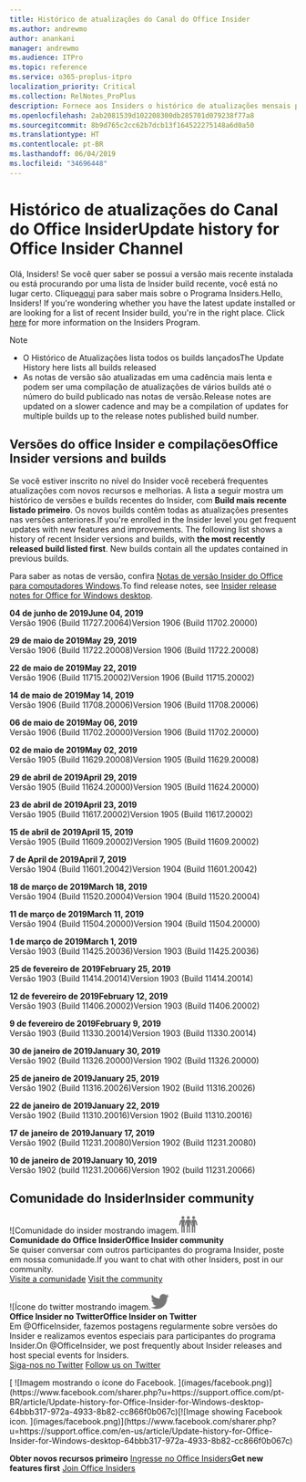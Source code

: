 ```yaml
---
title: Histórico de atualizações do Canal do Office Insider
ms.author: andrewmo
author: anankani
manager: andrewmo
ms.audience: ITPro
ms.topic: reference
ms.service: o365-proplus-itpro
localization_priority: Critical
ms.collection: RelNotes_ProPlus
description: Fornece aos Insiders o histórico de atualizações mensais para os lançamentos do Canal Mensal Insider – Modo Rápido para a área de trabalho do Windows
ms.openlocfilehash: 2ab2081539d102208300db285701d079238f77a8
ms.sourcegitcommit: 8b9d765c2cc62b7dcb13f164522275148a6d0a50
ms.translationtype: HT
ms.contentlocale: pt-BR
ms.lasthandoff: 06/04/2019
ms.locfileid: "34696448"
---
```

# <a name="update-history-for-office-insider-channel"></a><span data-ttu-id="0a521-103">Histórico de atualizações do Canal do Office Insider</span><span class="sxs-lookup"><span data-stu-id="0a521-103">Update history for Office Insider Channel</span></span>

<span data-ttu-id="0a521-p101">Olá, Insiders! Se você quer saber se possui a versão mais recente instalada ou está procurando por uma lista de Insider build recente, você está no lugar certo. Clique[aqui](https://insider.office.com/) para saber mais sobre o Programa Insiders.</span><span class="sxs-lookup"><span data-stu-id="0a521-p101">Hello, Insiders! If you're wondering whether you have the latest update installed or are looking for a list of recent Insider build, you're in the right place. Click [here](https://insider.office.com/) for more information on the Insiders Program.</span></span>

> [!NOTE]
> - <span data-ttu-id="0a521-107">O Histórico de Atualizações lista todos os builds lançados</span><span class="sxs-lookup"><span data-stu-id="0a521-107">The Update History here lists all builds released</span></span>
> - <span data-ttu-id="0a521-108">As notas de versão são atualizadas em uma cadência mais lenta e podem ser uma compilação de atualizações de vários builds até o número do build publicado nas notas de versão.</span><span class="sxs-lookup"><span data-stu-id="0a521-108">Release notes are updated on a slower cadence and may be a compilation of updates for multiple builds up to the release notes published build number.</span></span>



## <a name="office-insider-versions-and-builds"></a><span data-ttu-id="0a521-109">Versões do office Insider e compilações</span><span class="sxs-lookup"><span data-stu-id="0a521-109">Office Insider versions and builds</span></span>

<span data-ttu-id="0a521-p102">Se você estiver inscrito no nível do Insider você receberá frequentes atualizações com novos recursos e melhorias. A lista a seguir mostra um histórico de versões e builds recentes do Insider, com **Build mais recente listado primeiro**. Os novos builds contêm todas as atualizações presentes nas versões anteriores.</span><span class="sxs-lookup"><span data-stu-id="0a521-p102">If you're enrolled in the Insider level you get frequent updates with new features and improvements. The following list shows a history of recent Insider versions and builds, with **the most recently released build listed first**. New builds contain all the updates contained in previous builds.</span></span> 

<span data-ttu-id="0a521-113">Para saber as notas de versão, confira [Notas de versão Insider do Office para computadores Windows](https://docs.microsoft.com/pt-BR/OfficeUpdates/release-notes-office-insider).</span><span class="sxs-lookup"><span data-stu-id="0a521-113">To find release notes, see [Insider release notes for Office for Windows desktop](https://docs.microsoft.com/en-us/OfficeUpdates/release-notes-office-insider).</span></span>

[//]: # (NÃO REMOVA)

<span data-ttu-id="0a521-115">**04 de junho de 2019**</span><span class="sxs-lookup"><span data-stu-id="0a521-115">**June 04, 2019**</span></span><br/>
<span data-ttu-id="0a521-116">Versão 1906 (Build 11727.20064)</span><span class="sxs-lookup"><span data-stu-id="0a521-116">Version 1906 (Build 11702.20000)</span></span><br/>


<span data-ttu-id="0a521-117">**29 de maio de 2019**</span><span class="sxs-lookup"><span data-stu-id="0a521-117">**May 29, 2019**</span></span><br/>
<span data-ttu-id="0a521-118">Versão 1906 (Build 11722.20008)</span><span class="sxs-lookup"><span data-stu-id="0a521-118">Version 1906 (Build 11722.20008)</span></span><br/>

<span data-ttu-id="0a521-119">**22 de maio de 2019**</span><span class="sxs-lookup"><span data-stu-id="0a521-119">**May 22, 2019**</span></span><br/> <span data-ttu-id="0a521-120">Versão 1906 (Build 11715.20002)</span><span class="sxs-lookup"><span data-stu-id="0a521-120">Version 1906 (Build 11715.20002)</span></span><br/> 

<span data-ttu-id="0a521-121">**14 de maio de 2019**</span><span class="sxs-lookup"><span data-stu-id="0a521-121">**May 14, 2019**</span></span><br/> <span data-ttu-id="0a521-122">Versão 1906 (Build 11708.20006)</span><span class="sxs-lookup"><span data-stu-id="0a521-122">Version 1906 (Build 11708.20006)</span></span><br/>

<span data-ttu-id="0a521-123">**06 de maio de 2019**</span><span class="sxs-lookup"><span data-stu-id="0a521-123">**May 06, 2019**</span></span><br/>
<span data-ttu-id="0a521-124">Versão 1906 (Build 11702.20000)</span><span class="sxs-lookup"><span data-stu-id="0a521-124">Version 1906 (Build 11702.20000)</span></span><br/>

<span data-ttu-id="0a521-125">**02 de maio de 2019**</span><span class="sxs-lookup"><span data-stu-id="0a521-125">**May 02, 2019**</span></span><br/>
<span data-ttu-id="0a521-126">Versão 1905 (Build 11629.20008)</span><span class="sxs-lookup"><span data-stu-id="0a521-126">Version 1905 (Build 11629.20008)</span></span><br/>

<span data-ttu-id="0a521-127">**29 de abril de 2019**</span><span class="sxs-lookup"><span data-stu-id="0a521-127">**April 29, 2019**</span></span><br/>
<span data-ttu-id="0a521-128">Versão 1905 (Build 11624.20000)</span><span class="sxs-lookup"><span data-stu-id="0a521-128">Version 1905 (Build 11624.20000)</span></span><br/>

<span data-ttu-id="0a521-129">**23 de abril de 2019**</span><span class="sxs-lookup"><span data-stu-id="0a521-129">**April 23, 2019**</span></span><br/> <span data-ttu-id="0a521-130">Versão 1905 (Build 11617.20002)</span><span class="sxs-lookup"><span data-stu-id="0a521-130">Version 1905 (Build 11617.20002)</span></span><br/>

<span data-ttu-id="0a521-131">**15 de abril de 2019**</span><span class="sxs-lookup"><span data-stu-id="0a521-131">**April 15, 2019**</span></span><br/> <span data-ttu-id="0a521-132">Versão 1905 (Build 11609.20002)</span><span class="sxs-lookup"><span data-stu-id="0a521-132">Version 1905 (Build 11609.20002)</span></span><br/>

<span data-ttu-id="0a521-133">**7 de April de 2019**</span><span class="sxs-lookup"><span data-stu-id="0a521-133">**April 7, 2019**</span></span><br/> <span data-ttu-id="0a521-134">Versão 1904 (Build 11601.20042)</span><span class="sxs-lookup"><span data-stu-id="0a521-134">Version 1904 (Build 11601.20042)</span></span><br/>

<span data-ttu-id="0a521-135">**18 de março de 2019**</span><span class="sxs-lookup"><span data-stu-id="0a521-135">**March 18, 2019**</span></span><br/> <span data-ttu-id="0a521-136">Versão 1904 (Build 11520.20004)</span><span class="sxs-lookup"><span data-stu-id="0a521-136">Version 1904 (Build 11520.20004)</span></span><br/>

<span data-ttu-id="0a521-137">**11 de março de 2019**</span><span class="sxs-lookup"><span data-stu-id="0a521-137">**March 11, 2019**</span></span><br/> <span data-ttu-id="0a521-138">Versão 1904 (Build 11504.20000)</span><span class="sxs-lookup"><span data-stu-id="0a521-138">Version 1904 (Build 11504.20000)</span></span><br/>

<span data-ttu-id="0a521-139">**1 de março de 2019**</span><span class="sxs-lookup"><span data-stu-id="0a521-139">**March 1, 2019**</span></span><br/> <span data-ttu-id="0a521-140">Versão 1903 (Build 11425.20036)</span><span class="sxs-lookup"><span data-stu-id="0a521-140">Version 1903 (Build 11425.20036)</span></span><br/> 

<span data-ttu-id="0a521-141">**25 de fevereiro de 2019**</span><span class="sxs-lookup"><span data-stu-id="0a521-141">**February 25, 2019**</span></span><br/> <span data-ttu-id="0a521-142">Versão 1903 (Build 11414.20014)</span><span class="sxs-lookup"><span data-stu-id="0a521-142">Version 1903 (Build 11414.20014)</span></span><br/> 

<span data-ttu-id="0a521-143">**12 de fevereiro de 2019**</span><span class="sxs-lookup"><span data-stu-id="0a521-143">**February 12, 2019**</span></span><br/> <span data-ttu-id="0a521-144">Versão 1903 (Build 11406.20002)</span><span class="sxs-lookup"><span data-stu-id="0a521-144">Version 1903 (Build 11406.20002)</span></span><br/> 

<span data-ttu-id="0a521-145">**9 de fevereiro de 2019**</span><span class="sxs-lookup"><span data-stu-id="0a521-145">**February 9, 2019**</span></span><br/> <span data-ttu-id="0a521-146">Versão 1903 (Build 11330.20014)</span><span class="sxs-lookup"><span data-stu-id="0a521-146">Version 1903 (Build 11330.20014)</span></span><br/> 

<span data-ttu-id="0a521-147">**30 de janeiro de 2019**</span><span class="sxs-lookup"><span data-stu-id="0a521-147">**January 30, 2019**</span></span><br/> <span data-ttu-id="0a521-148">Versão 1902 (Build 11326.20000)</span><span class="sxs-lookup"><span data-stu-id="0a521-148">Version 1902 (Build 11326.20000)</span></span><br/> 

<span data-ttu-id="0a521-149">**25 de janeiro de 2019**</span><span class="sxs-lookup"><span data-stu-id="0a521-149">**January 25, 2019**</span></span><br/> <span data-ttu-id="0a521-150">Versão 1902 (Build 11316.20026)</span><span class="sxs-lookup"><span data-stu-id="0a521-150">Version 1902 (Build 11316.20026)</span></span><br/> 

<span data-ttu-id="0a521-151">**22 de janeiro de 2019**</span><span class="sxs-lookup"><span data-stu-id="0a521-151">**January 22, 2019**</span></span><br/> <span data-ttu-id="0a521-152">Versão 1902 (Build 11310.20016)</span><span class="sxs-lookup"><span data-stu-id="0a521-152">Version 1902 (Build 11310.20016)</span></span><br/> 

<span data-ttu-id="0a521-153">**17 de janeiro de 2019**</span><span class="sxs-lookup"><span data-stu-id="0a521-153">**January 17, 2019**</span></span><br/> <span data-ttu-id="0a521-154">Versão 1902 (Build 11231.20080)</span><span class="sxs-lookup"><span data-stu-id="0a521-154">Version 1902 (Build 11231.20080)</span></span><br/>

<span data-ttu-id="0a521-155">**10 de janeiro de 2019**</span><span class="sxs-lookup"><span data-stu-id="0a521-155">**January 10, 2019**</span></span><br/> <span data-ttu-id="0a521-156">Versão 1902 (build 11231.20066)</span><span class="sxs-lookup"><span data-stu-id="0a521-156">Version 1902 (build 11231.20066)</span></span><br/> 


## <a name="insider-community"></a><span data-ttu-id="0a521-157">Comunidade do Insider</span><span class="sxs-lookup"><span data-stu-id="0a521-157">Insider community</span></span>

<span data-ttu-id="0a521-158">![Comunidade do insider mostrando imagem.</span><span class="sxs-lookup"><span data-stu-id="0a521-158">![Image showing insider community.</span></span> ](images/insidercommunity.png) <br/>
<span data-ttu-id="0a521-159">**Comunidade do Office Insider**</span><span class="sxs-lookup"><span data-stu-id="0a521-159">**Office Insider community**</span></span><br/> <span data-ttu-id="0a521-160">Se quiser conversar com outros participantes do programa Insider, poste em nossa comunidade.</span><span class="sxs-lookup"><span data-stu-id="0a521-160">If you want to chat with other Insiders, post in our community.</span></span><br/><span data-ttu-id="0a521-161"> 
[Visite a comunidade](https://go.microsoft.com/fwlink/?linkid=843493)</span><span class="sxs-lookup"><span data-stu-id="0a521-161"> 
[Visit the community](https://go.microsoft.com/fwlink/?linkid=843493)</span></span><br/> 

<span data-ttu-id="0a521-162">![Ícone do twitter mostrando imagem.</span><span class="sxs-lookup"><span data-stu-id="0a521-162">![Image showing twitter icon.</span></span> ](images/twitter.png)<br/>
<span data-ttu-id="0a521-163">**Office Insider no Twitter**</span><span class="sxs-lookup"><span data-stu-id="0a521-163">**Office Insider on Twitter**</span></span><br/> <span data-ttu-id="0a521-164">Em @OfficeInsider, fazemos postagens regularmente sobre versões do Insider e realizamos eventos especiais para participantes do programa Insider.</span><span class="sxs-lookup"><span data-stu-id="0a521-164">On @OfficeInsider, we post frequently about Insider releases and host special events for Insiders.</span></span><br/><span data-ttu-id="0a521-165"> 
[Siga-nos no Twitter](https://go.microsoft.com/fwlink/?linkid=717717)</span><span class="sxs-lookup"><span data-stu-id="0a521-165"> 
[Follow us on Twitter](https://go.microsoft.com/fwlink/?linkid=717717)</span></span><br/> 

<span data-ttu-id="0a521-166">
  [
  ![Imagem mostrando o ícone do Facebook. ](images/facebook.png)](https://www.facebook.com/sharer.php?u=https://support.office.com/pt-BR/article/Update-history-for-Office-Insider-for-Windows-desktop-64bbb317-972a-4933-8b82-cc866f0b067c)</span><span class="sxs-lookup"><span data-stu-id="0a521-166">[![Image showing Facebook icon. ](images/facebook.png)](https://www.facebook.com/sharer.php?u=https://support.office.com/en-us/article/Update-history-for-Office-Insider-for-Windows-desktop-64bbb317-972a-4933-8b82-cc866f0b067c)</span></span>


<span data-ttu-id="0a521-167">**Obter novos recursos primeiro**
[Ingresse no Office Insiders](https://insider.office.com/)</span><span class="sxs-lookup"><span data-stu-id="0a521-167">**Get new features first**
[Join Office Insiders](https://insider.office.com/)</span></span>